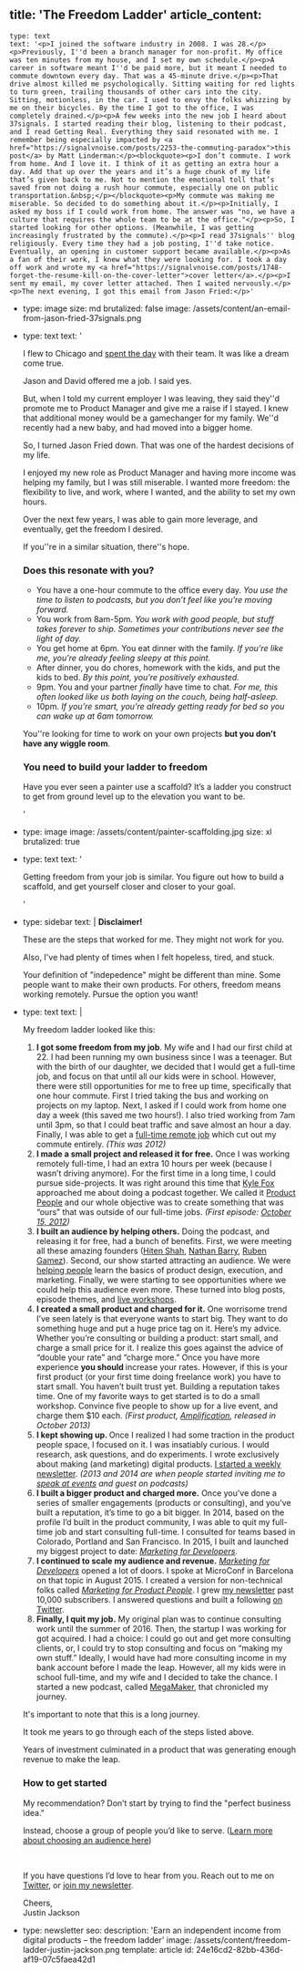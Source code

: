 title: 'The Freedom Ladder'
article_content:
  -
    type: text
    text: '<p>I joined the software industry in 2008. I was 28.</p><p>Previously, I''d been a branch manager for non-profit. My office was ten minutes from my house, and I set my own schedule.</p><p>A career in software meant I''d be paid more, but it meant I needed to commute downtown every day. That was a 45-minute drive.</p><p>That drive almost killed me psychologically. Sitting waiting for red lights to turn green, trailing thousands of other cars into the city. Sitting, motionless, in the car. I used to envy the folks whizzing by me on their bicycles. By the time I got to the office, I was completely drained.</p><p>A few weeks into the new job I heard about 37signals. I started reading their blog, listening to their podcast, and I read Getting Real. Everything they said resonated with me. I remember being especially impacted by <a href="https://signalvnoise.com/posts/2253-the-commuting-paradox">this post</a> by Matt Linderman:</p><blockquote><p>I don’t commute. I work from home. And I love it. I think of it as getting an extra hour a day. Add that up over the years and it’s a huge chunk of my life that’s given back to me. Not to mention the emotional toll that’s saved from not doing a rush hour commute, especially one on public transportation.&nbsp;</p></blockquote><p>My commute was making me miserable. So decided to do something about it.</p><p>Initially, I asked my boss if I could work from home. The answer was "no, we have a culture that requires the whole team to be at the office."</p><p>So, I started looking for other options. (Meanwhile, I was getting increasingly frustrated by the commute).</p><p>I read 37signals'' blog religiously. Every time they had a job posting, I''d take notice. Eventually, an opening in customer support became available.</p><p>As a fan of their work, I knew what they were looking for. I took a day off work and wrote my <a href="https://signalvnoise.com/posts/1748-forget-the-resume-kill-on-the-cover-letter">cover letter</a>.</p><p>I sent my email, my cover letter attached. Then I waited nervously.</p><p>The next evening, I got this email from Jason Fried:</p>'
  -
    type: image
    size: md
    brutalized: false
    image: /assets/content/an-email-from-jason-fried-37signals.png
  -
    type: text
    text: '<p>I flew to Chicago and <a href="https://justinjackson.ca/a-day-at-37signals">spent the day</a> with their team. It was like a dream come true.<br></p><p>Jason and David offered me a job. I said yes.</p><p>But, when I told my current employer I was leaving, they said they''d promote me to Product Manager and give me a raise if I stayed. I knew that additional money would be a gamechanger for my family. We''d recently had a new baby, and had moved into a bigger home.</p><p>So, I turned Jason Fried down. That was one of the hardest decisions of my life.</p><p>I enjoyed my new role as Product Manager and having more income was helping my family, but I was still miserable. I wanted more freedom: the flexibility to live, and work, where I wanted, and the ability to set my own hours.</p><p>Over the next few years, I was able to gain more leverage, and eventually, get the freedom I desired.<br></p><p>If you''re in a similar situation, there''s hope.</p><h3>Does this resonate with you?</h3><ul><li>You have a one-hour commute to the office every day. <i>You use the time to listen to podcasts, but you don’t feel like you’re moving forward.</i></li><li>You work from 8am-5pm.<i> You work with good people, but stuff takes forever to ship. Sometimes your contributions never see the light of day.</i></li><li>You get home at 6pm. You eat dinner with the family. <i>If you’re like me, you’re already feeling sleepy at this point.</i></li><li>After dinner, you do chores, homework with the kids, and put the kids to bed. <i>By this point, you’re positively exhausted.</i></li><li>9pm. You and your partner <i>finally</i> have time to chat. <i>For me, this often looked like us both laying on the couch, being half-asleep.</i></li><li>10pm. <i>If you’re smart, you’re already getting ready for bed so you can wake up at 6am tomorrow.</i></li></ul><p>You''re looking for time to work on your own projects <b>but you don’t have any wiggle room</b>.</p><h3>You need to build your ladder to freedom</h3><p>Have you ever seen a painter use a scaffold? It’s a ladder you construct to get from ground level up to the elevation you want to be.</p>'
  -
    type: image
    image: /assets/content/painter-scaffolding.jpg
    size: xl
    brutalized: true
  -
    type: text
    text: '<p>Getting freedom from your job is similar. You figure out how to build a scaffold, and get yourself closer and closer to your goal.</p>'
  -
    type: sidebar
    text: |
      **Disclaimer!**
      
      These are the steps that worked for me. They might not work for you. 
      
      Also, I've had plenty of times when I felt hopeless, tired, and stuck. 
      
      Your definition of "indepedence" might be different than mine. Some people want to make their own products. For others, freedom means working remotely. Pursue the option you want!
  -
    type: text
    text: |
      <p>My freedom ladder looked like this:<br></p><ol><li><b>I got some freedom from my job</b>. My wife and I had our first child at 22. I had been running my own business since I was a teenager. But with the birth of our daughter, we decided that I would get a full-time job, and focus on that until all our kids were in school. However, there were still opportunities for me to free up time, specifically that one hour commute. First I tried taking the bus and working on projects on my laptop. Next, I asked if I could work from home one day a week (this saved me two hours!). I also tried working from 7am until 3pm, so that I could beat traffic and save almost an hour a day. Finally, I was able to get a <a href="https://justinjackson.ca/remote/">full-time remote job</a> which cut out my commute entirely. <i>(This was 2012)</i></li><li><b>I made a small project and released it for free.</b> Once I was working remotely full-time, I had an extra 10 hours per week (because I wasn’t driving anymore). For the first time in a long time, I could pursue side-projects. It was right around this time that <a href="http://kylefox.ca/">Kyle Fox</a> approached me about doing a podcast together. We called it <a href="http://productpeople.tv/">Product People</a> and our whole objective was to create something that was “ours” that was outside of our full-time jobs. <i>(First episode: </i><a href="http://www.productpeople.tv/1"><i>October 15, 2012</i></a><i>)</i></li><li><b>I built an audience by helping others.</b> Doing the podcast, and releasing it for free, had a bunch of benefits. First, we were meeting all these amazing founders (<a href="http://hiten.com/">Hiten Shah</a>, <a href="http://nathanbarry.com/">Nathan Barry</a>, <a href="http://www.extendslogic.com/">Ruben Gamez</a>). Second, our show started attracting an audience. We were <a href="https://twitter.com/chrisd008/status/625667750866890752">helping people</a> learn the basics of product design, execution, and marketing. Finally, we were starting to see opportunities where we could help this audience even more. These turned into blog posts, episode themes, and <a href="https://justinjackson.ca/self-publishing-hangout/">live workshops</a>.</li><li><b>I created a small product and charged for it.</b> One worrisome trend I’ve seen lately is that everyone wants to start big. They want to do something huge and put a huge price tag on it. Here’s my advice. Whether you’re consulting or building a product: start small, and charge a small price for it. I realize this goes against the advice of “double your rate” and “charge more.” Once you have more experience <b>you should </b>increase your rates. However, if this is your first product (or your first time doing freelance work) you have to start small. You haven’t built trust yet. Building a reputation takes time. One of my favorite ways to get started is to do a small workshop. Convince five people to show up for a live event, and charge them $10 each. <i>(First product, </i><a href="https://justinjackson.ca/amplification/"><i>Amplification</i></a><i>, released in October 2013)</i></li><li><b>I kept showing up. </b>Once I realized I had some traction in the product people space, I focused on it. I was insatiably curious. I would research, ask questions, and do experiments. I wrote exclusively about making (and marketing) digital products. <a href="https://justinjackson.ca/newsletter/">I started a weekly newsletter</a>. <i>(2013 and 2014 are when people started inviting me to </i><a href="https://justinjackson.ca/speaking/"><i>speak at events</i></a><i> and guest on podcasts)</i></li><li><b>I built a bigger product and charged more.</b>&nbsp;Once you’ve done a series of smaller engagements (products or consulting), and you’ve built a reputation, it’s time to go a bit bigger. In 2014, based on the profile I’d built in the product community, I was able to quit my full-time job and start consulting full-time. I consulted for teams based in Colorado, Portland and San Francisco. In 2015, I built and launched my biggest project to date: <a href="http://devmarketing.xyz/"><i>Marketing for Developers</i></a>.</li><li><b>I continued to scale my audience and revenue.</b> <a href="http://devmarketing.xyz/"><i>Marketing for Developers</i></a> opened a lot of doors. I spoke at MicroConf in Barcelona on that topic in August 2015. I created a version for non-technical folks called <a href="https://justinjackson.ca/marketingforproductpeople"><i>Marketing for Product People</i></a>. I grew&nbsp;<a href="https://justinjackson.ca/newsletter/">my newsletter</a> past 10,000 subscribers. I answered questions and built a following <a href="https://twitter.com/mijustin">on Twitter</a>.</li><li><b>Finally, I quit my job.</b>&nbsp;My original plan was to continue consulting work until the summer of 2016. Then, the startup I was working for got acquired. I had a choice: I could go out and get more consulting clients, or, I could try to stop consulting and focus on “making my own stuff.” Ideally, I would have had more consulting income in my bank account before I made the leap. However, all my kids were in school full-time, and my wife and I decided to take the chance. I started a new podcast, called <a href="http://megamaker.co/">MegaMaker</a>, that chronicled my journey.</li></ol><p>It's important to note that this is a long journey.</p><p>It took me years to go through each of the steps listed above.</p><p>Years of investment&nbsp;culminated in a product that was generating enough revenue to make the leap.</p><h3>How to get started</h3><p>My recommendation? Don’t start by trying to find the "perfect business idea."&nbsp;</p><p>Instead, choose a group of people you’d like to serve. (<a href="https://justinjackson.ca/who/">Learn more about choosing an audience here</a>)</p><ol>
      <br></ol><p>If you have questions I’d love to hear from you. Reach out to me on <a href="https://twitter.com/mijustin">Twitter</a>, or <a href="/newsletter">join my newsletter</a>.</p><p>Cheers,<br>Justin Jackson</p>
  -
    type: newsletter
seo:
  description: 'Earn an independent income from digital products – the freedom ladder'
  image: /assets/content/freedom-ladder-justin-jackson.png
template: article
id: 24e16cd2-82bb-436d-af19-07c5faea42d1
